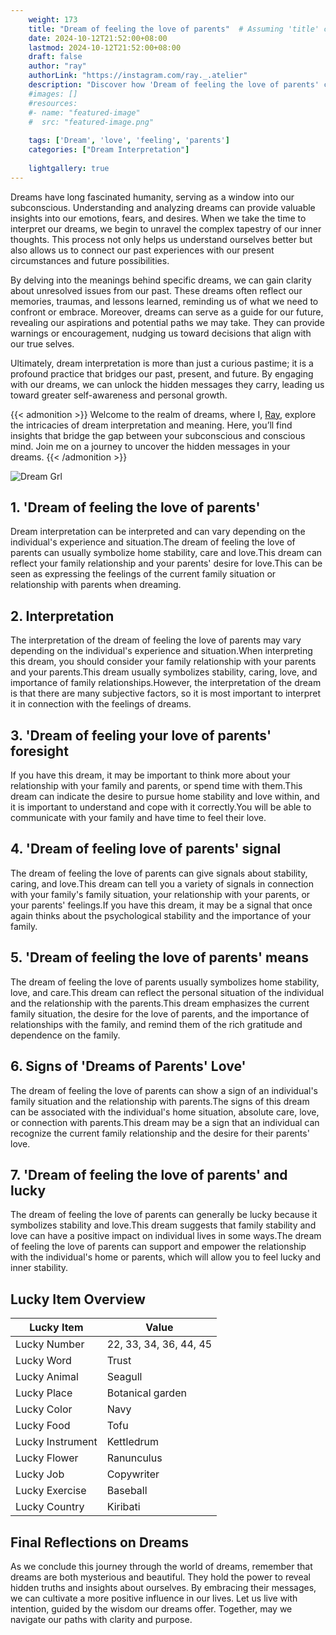 ```yaml
---
    weight: 173
    title: "Dream of feeling the love of parents"  # Assuming 'title' column exists
    date: 2024-10-12T21:52:00+08:00
    lastmod: 2024-10-12T21:52:00+08:00
    draft: false
    author: "ray"
    authorLink: "https://instagram.com/ray._.atelier"
    description: "Discover how 'Dream of feeling the love of parents' can interpret your future and uncover its significant meanings in your life."
    #images: []
    #resources:
    #- name: "featured-image"
    #  src: "featured-image.png"
    
    tags: ['Dream', 'love', 'feeling', 'parents']
    categories: ["Dream Interpretation"]
    
    lightgallery: true
---
```

    
Dreams have long fascinated humanity, serving as a window into our subconscious. Understanding and analyzing dreams can provide valuable insights into our emotions, fears, and desires. When we take the time to interpret our dreams, we begin to unravel the complex tapestry of our inner thoughts. This process not only helps us understand ourselves better but also allows us to connect our past experiences with our present circumstances and future possibilities.

By delving into the meanings behind specific dreams, we can gain clarity about unresolved issues from our past. These dreams often reflect our memories, traumas, and lessons learned, reminding us of what we need to confront or embrace. Moreover, dreams can serve as a guide for our future, revealing our aspirations and potential paths we may take. They can provide warnings or encouragement, nudging us toward decisions that align with our true selves.

Ultimately, dream interpretation is more than just a curious pastime; it is a profound practice that bridges our past, present, and future. By engaging with our dreams, we can unlock the hidden messages they carry, leading us toward greater self-awareness and personal growth.

{{< admonition >}}
Welcome to the realm of dreams, where I, [Ray](https://instagram.com/ray._.atelier), explore the intricacies of dream interpretation and meaning. Here, you’ll find insights that bridge the gap between your subconscious and conscious mind. Join me on a journey to uncover the hidden messages in your dreams.
{{< /admonition >}}

![Dream Grl](https://cdn.pixabay.com/photo/2017/11/02/03/35/gothic-2910057_1280.jpg "Dream Grl")

## 1. 'Dream of feeling the love of parents'
Dream interpretation can be interpreted and can vary depending on the individual's experience and situation.The dream of feeling the love of parents can usually symbolize home stability, care and love.This dream can reflect your family relationship and your parents' desire for love.This can be seen as expressing the feelings of the current family situation or relationship with parents when dreaming.

## 2. Interpretation
The interpretation of the dream of feeling the love of parents may vary depending on the individual's experience and situation.When interpreting this dream, you should consider your family relationship with your parents and your parents.This dream usually symbolizes stability, caring, love, and importance of family relationships.However, the interpretation of the dream is that there are many subjective factors, so it is most important to interpret it in connection with the feelings of dreams.

## 3. 'Dream of feeling your love of parents' foresight
If you have this dream, it may be important to think more about your relationship with your family and parents, or spend time with them.This dream can indicate the desire to pursue home stability and love within, and it is important to understand and cope with it correctly.You will be able to communicate with your family and have time to feel their love.

## 4. 'Dream of feeling love of parents' signal
The dream of feeling the love of parents can give signals about stability, caring, and love.This dream can tell you a variety of signals in connection with your family's family situation, your relationship with your parents, or your parents' feelings.If you have this dream, it may be a signal that once again thinks about the psychological stability and the importance of your family.

## 5. 'Dream of feeling the love of parents' means
The dream of feeling the love of parents usually symbolizes home stability, love, and care.This dream can reflect the personal situation of the individual and the relationship with the parents.This dream emphasizes the current family situation, the desire for the love of parents, and the importance of relationships with the family, and remind them of the rich gratitude and dependence on the family.

## 6. Signs of 'Dreams of Parents' Love'
The dream of feeling the love of parents can show a sign of an individual's family situation and the relationship with parents.The signs of this dream can be associated with the individual's home situation, absolute care, love, or connection with parents.This dream may be a sign that an individual can recognize the current family relationship and the desire for their parents' love.

## 7. 'Dream of feeling the love of parents' and lucky
The dream of feeling the love of parents can generally be lucky because it symbolizes stability and love.This dream suggests that family stability and love can have a positive impact on individual lives in some ways.The dream of feeling the love of parents can support and empower the relationship with the individual's home or parents, which will allow you to feel lucky and inner stability.

## Lucky Item Overview
| Lucky Item          | Value              |
|---------------|--------------------|
| Lucky Number        | 22, 33, 34, 36, 44, 45  |
| Lucky Word          | Trust |
| Lucky Animal        | Seagull |
| Lucky Place         | Botanical garden     |
| Lucky Color         | Navy     |
| Lucky Food          | Tofu      |
| Lucky Instrument    | Kettledrum |
| Lucky Flower        | Ranunculus    |
| Lucky Job           | Copywriter       |
| Lucky Exercise      | Baseball  |
| Lucky Country       | Kiribati    |


##  Final Reflections on Dreams

As we conclude this journey through the world of dreams, remember that dreams are both mysterious and beautiful. They hold the power to reveal hidden truths and insights about ourselves. By embracing their messages, we can cultivate a more positive influence in our lives. Let us live with intention, guided by the wisdom our dreams offer. Together, may we navigate our paths with clarity and purpose.
